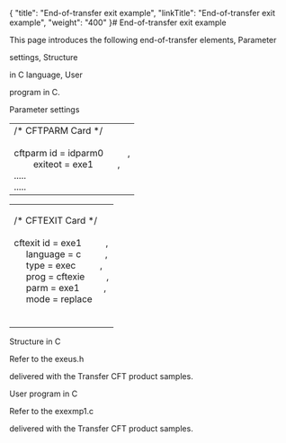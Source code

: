 {
    "title": "End-of-transfer exit example",
    "linkTitle": "End-of-transfer exit example",
    "weight": "400"
}# <span id="End_of_transfer_exit_examples"></span>End-of-transfer exit example

This page introduces the following end-of-transfer elements, Parameter
settings, Structure
in C language, User
program in C.

Parameter settings

<table cellspacing="0">
   <col/>
   <tbody>
      <tr>
         <td>/* CFTPARM Card */<br/><br/>cftparm id = idparm0          ,<br/>        
 exiteot = exe1          ,<br/>.....<br/>.....<br/>         </td>
      </tr>
   </tbody>
</table>

<table cellspacing="0">
   <col/>
   <tbody>
      <tr>
         <td>
            <p>/* CFTEXIT Card */<br/><br/>cftexit id = exe1          ,<br/>     language = c          ,<br/>     type = exec          ,<br/>     prog = cftexie         ,<br/>     parm = exe1          ,<br/>     mode = replace</p>
<br/>
         </td>
      </tr>
   </tbody>
</table>

Structure in C

Refer to the exeus.h
delivered with the Transfer CFT product samples.

User program in C

Refer to the exexmp1.c
delivered with the Transfer CFT product samples.
